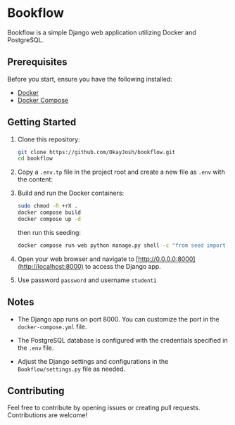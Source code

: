 # Bookflow

Bookflow is a simple Django web application utilizing Docker and PostgreSQL.

## Prerequisites

Before you start, ensure you have the following installed:

- [Docker](https://www.docker.com/get-started)
- [Docker Compose](https://docs.docker.com/compose/install/)

## Getting Started

1. Clone this repository:

    ```bash
    git clone https://github.com/OkayJosh/bookflow.git
    cd bookflow
    ```

2. Copy a `.env.tp` file in the project root and create a new file as `.env` with the content:

3. Build and run the Docker containers:

    ```bash
    sudo chmod -R +rX .
    docker compose build
    docker compose up -d
    ```

    then run this seeding:

    ```bash
    docker compose run web python manage.py shell -c "from seed import seed_students; seed_students.create_staff_students(); seed_students.create_students()"
    ```

4. Open your web browser and navigate to [http://0.0.0.0:8000](http://localhost:8000) to access the Django app.
5.  Use password ```password``` and username ```student1```

## Notes

- The Django app runs on port 8000. You can customize the port in the `docker-compose.yml` file.

- The PostgreSQL database is configured with the credentials specified in the `.env` file.

- Adjust the Django settings and configurations in the `Bookflow/settings.py` file as needed.

## Contributing

Feel free to contribute by opening issues or creating pull requests. Contributions are welcome!

